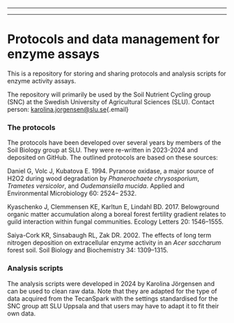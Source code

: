 ------------------------------------------------------------------------

------------------------------------------------------------------------

# Protocols and data management for enzyme assays

This is a repository for storing and sharing protocols and analysis scripts for enzyme activity assays.

The repository will primarily be used by the Soil Nutrient Cycling group (SNC) at the Swedish University of Agricultural Sciences (SLU). Contact person: [karolina.jorgensen\@slu.se](mailto:karolina.jorgensen@slu.se){.email}

### The protocols

The protocols have been developed over several years by members of the Soil Biology group at SLU. They were re-written in 2023-2024 and deposited on GitHub. The outlined protocols are based on these sources:

Daniel G, Volc J, Kubatova E. 1994. Pyranose oxidase, a major source of H2O2 during wood degradation by *Phanerochaete chrysosporium*, *Trametes versicolor*, and *Oudemansiella mucida*. Applied and Environmental Microbiology 60: 2524– 2532.

Kyaschenko J, Clemmensen KE, Karltun E, Lindahl BD. 2017. Belowground organic matter accumulation along a boreal forest fertility gradient relates to guild interaction within fungal communities. Ecology Letters 20: 1546–1555.

Saiya-Cork KR, Sinsabaugh RL, Zak DR. 2002. The effects of long term nitrogen deposition on extracellular enzyme activity in an *Acer saccharum* forest soil. Soil Biology and Biochemistry 34: 1309–1315.

### Analysis scripts

The analysis scripts were developed in 2024 by Karolina Jörgensen and can be used to clean raw data. Note that they are adapted for the type of data acquired from the TecanSpark with the settings standardised for the SNC group att SLU Uppsala and that users may have to adapt it to fit their own data.
